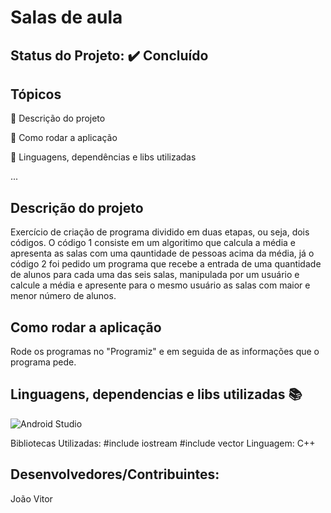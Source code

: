 # Salas de aula

## Status do Projeto: ✔️ Concluído 

## Tópicos
🔹 Descrição do projeto 

🔹 Como rodar a aplicação

🔹 Linguagens, dependências e libs utilizadas

...

## Descrição do projeto
Exercício de criação de programa dividido em duas etapas, ou seja, dois códigos.
O código 1 consiste em um algoritimo que calcula a média e apresenta as salas com uma qauntidade de pessoas acima da média, já o código 2 foi pedido um programa que recebe a entrada de uma quantidade de alunos para cada uma das seis salas, manipulada por um usuário e calcule a média e apresente para o mesmo usuário as salas com maior e menor número de alunos.

## Como rodar a aplicação 
Rode os programas no "Programiz" e em seguida de as informações que o programa pede.

## Linguagens, dependencias e libs utilizadas 📚
![Android Studio](https://img.shields.io/badge/Android-3DDC84?style=for-the-badge&logo=android&logoColor=white)

Bibliotecas Utilizadas:
#include iostream
#include vector
Linguagem:
C++

## Desenvolvedores/Contribuintes:
João Vitor

